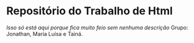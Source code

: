 # Repositório do Trabalho de Html
 
 *Isso só está aqui porque fica muito feio sem nenhuma descrição*
 Grupo: Jonathan, Maria Luísa e Tainá.
